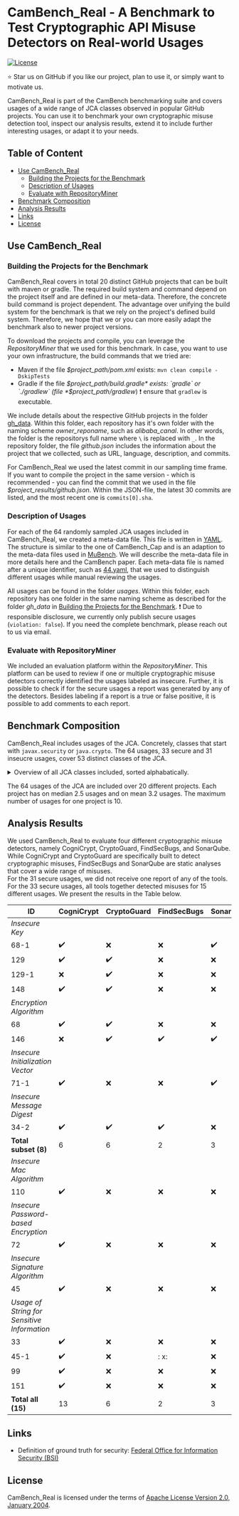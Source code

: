 # CamBench_Real - A Benchmark to Test Cryptographic API Misuse Detectors on Real-world Usages

[![License](https://img.shields.io/badge/License-Apache_2.0-blue.svg)](https://opensource.org/licenses/Apache-2.0)

:star: Star us on GitHub if you like our project, plan to use it, or simply want to motivate us. 

CamBench\_Real is part of the CamBench benchmarking suite and covers usages of a wide range of JCA classes observed in popular GitHub projects.
You can use it to benchmark your own cryptographic misuse detection tool, inspect our analysis results, extend it to include further interesting usages, or adapt it to your needs. 

## Table of Content

- [Use CamBench\_Real](#use-cambench_real)
  - [Building the Projects for the Benchmark](#building-the-projects-for-the-benchmark)
  - [Description of Usages](#description-of-usages) 
  - [Evaluate with RepositoryMiner](#evaluate-with-repositoryminer)
- [Benchmark Composition](#benchmark-composition)
- [Analysis Results](#analysis-results)
- [Links](#links)
- [License](#license)

## Use CamBench\_Real

### Building the Projects for the Benchmark

CamBench\_Real covers in total 20 distinct GitHub projects that can be built with maven or gradle.
The required build system and command depend on the project itself and are defined in our meta-data. 
Therefore, the concrete build command is project dependent. 
The advantage over unifying the build system for the benchmark is that we rely on the project's defined build system.
Therefore, we hope that we or you can more easily adapt the benchmark also to newer project versions. 

To download the projects and compile, you can leverage the *RepositoryMiner* that we used for this benchmark.
In case, you want to use your own infrastructure, the build commands that we tried are:
- Maven if the file *$project_path/pom.xml* exists: `mvn clean compile -DskipTests`
- Gradle if the file *$project_path/build.gradle* exists: `gradle` or `./gradlew` (file *$project_path/gradlew*) :exclamation: ensure that `gradlew` is executable.

We include details about the respective GitHub projects in the folder [gh_data](CamBench_Real/gh_data).
Within this folder, each repository has it's own folder with the naming scheme *owner_reponame*, such as *alibaba_canal*. 
In other words, the folder is the repositorys full name where `\` is replaced with `_`.
In the repository folder, the file *github.json* includes the information about the project that we collected, such as URL, language, description, and commits. 

For CamBench\_Real we used the latest commit in our sampling time frame. 
If you want to compile the project in the same version - which is recommended - you can find the commit that we used in the file *$project_results/github.json*. 
Within the JSON-file, the latest 30 commits are listed, and the most recent one is `commits[0].sha`.

### Description of Usages

For each of the 64 randomly sampled JCA usages included in CamBench\_Real, we created a meta-data file.
This file is written in [YAML](https://yaml.org).
The structure is similar to the one of CamBench\_Cap and is an adaption to the meta-data files used in [MuBench](https://github.com/stg-tud/MUBench).
We will describe the meta-data file in more details here and the CamBench paper. 
Each meta-data file is named after a unique identifier, such as [44.yaml](CamBench_Real/usages/ant-media_Ant-Media-Server/44.yaml), that we used to distinguish different usages while manual reviewing the usages.

All usages can be found in the folder *usages*.
Within this folder, each repository has one folder in the same naming scheme as described for the folder *gh_data* in [Building the Projects for the Benchmark](#building-the-projects-for-the-benchmark).
:exclamation: Due to responsible disclosure, we currently only publish secure usages (`violation: false`). 
If you need the complete benchmark, please reach out to us via email. 


### Evaluate with RepositoryMiner

We included an evaluation platform within the *RepositoryMiner*.
This platform can be used to review if one or multiple cryptographic misuse detectors correctly identified the usages labeled as insecure.
Further, it is possible to check if for the secure usages a report was generated by any of the detectors. 
Besides labeling if a report is a true or false positive, it is possible to add comments to each report. 

## Benchmark Composition

CamBench\_Real includes usages of the JCA. 
Concretely, classes that start with `javax.security` or `java.crypto`.
The 64 usages, 33 secure and 31 inseucre usages, cover 53 distinct classes of the JCA. 

<details>
  <summary> Overview of all JCA classes included, sorted alphabatically. </summary>
  <table>
    <caption>
    JCA classes and number of usages in CamBenchREAL.
    </caption>
    <thead>
      <tr>
        <th style="text-align:left;">
          API
        </th>
        <th style="text-align:right;">
          Usages in Benchmark 
        </th>
      </tr>
    </thead>
    <tbody>
      <tr>
        <td style="text-align:left;">
          java.security.AccessController
        </td>
        <td style="text-align:right;">
          1
        </td>
      </tr>
      <tr>
      <td style="text-align:left;">
      java.security.DigestOutputStream
      </td>
      <td style="text-align:right;">
      1
      </td>
      </tr>
      <tr>
      <td style="text-align:left;">
      java.security.Key
      </td>
      <td style="text-align:right;">
      1
      </td>
      </tr>
      <tr>
      <td style="text-align:left;">
      java.security.KeyFactory
      </td>
      <td style="text-align:right;">
      1
      </td>
      </tr>
      <tr>
      <td style="text-align:left;">
      java.security.KeyPair
      </td>
      <td style="text-align:right;">
      1
      </td>
      </tr>
      <tr>
      <td style="text-align:left;">
      java.security.KeyPairGenerator
      </td>
      <td style="text-align:right;">
      2
      </td>
      </tr>
      <tr>
      <td style="text-align:left;">
      java.security.KeyStore
      </td>
      <td style="text-align:right;">
      3
      </td>
      </tr>
      <tr>
      <td style="text-align:left;">
      java.security.KeyStore$PasswordProtection </td>  <td style="text-align:right;"> 1 </td>  </tr>  <tr>  <td style="text-align:left;"> java.security.KeyStore$PrivateKeyEntry
      </td>
      <td style="text-align:right;">
      1
      </td>
      </tr>
      <tr>
      <td style="text-align:left;">
      java.security.MessageDigest
      </td>
      <td style="text-align:right;">
      2
      </td>
      </tr>
      <tr>
      <td style="text-align:left;">
      java.security.Permission
      </td>
      <td style="text-align:right;">
      1
      </td>
      </tr>
      <tr>
      <td style="text-align:left;">
      java.security.Permissions
      </td>
      <td style="text-align:right;">
      1
      </td>
      </tr>
      <tr>
      <td style="text-align:left;">
      java.security.Policy
      </td>
      <td style="text-align:right;">
      1
      </td>
      </tr>
      <tr>
      <td style="text-align:left;">
      java.security.Principal
      </td>
      <td style="text-align:right;">
      2
      </td>
      </tr>
      <tr>
      <td style="text-align:left;">
      java.security.PrivateKey
      </td>
      <td style="text-align:right;">
      1
      </td>
      </tr>
      <tr>
      <td style="text-align:left;">
      java.security.ProtectionDomain
      </td>
      <td style="text-align:right;">
      1
      </td>
      </tr>
      <tr>
      <td style="text-align:left;">
      java.security.PublicKey
      </td>
      <td style="text-align:right;">
      1
      </td>
      </tr>
      <tr>
      <td style="text-align:left;">
      java.security.SecureRandom
      </td>
      <td style="text-align:right;">
      2
      </td>
      </tr>
      <tr>
      <td style="text-align:left;">
      java.security.Security
      </td>
      <td style="text-align:right;">
      1
      </td>
      </tr>
      <tr>
      <td style="text-align:left;">
      java.security.Signature
      </td>
      <td style="text-align:right;">
      3
      </td>
      </tr>
      <tr>
      <td style="text-align:left;">
      java.security.cert.CertPathValidator
      </td>
      <td style="text-align:right;">
      1
      </td>
      </tr>
      <tr>
      <td style="text-align:left;">
      java.security.cert.CertStore
      </td>
      <td style="text-align:right;">
      1
      </td>
      </tr>
      <tr>
      <td style="text-align:left;">
      java.security.cert.Certificate
      </td>
      <td style="text-align:right;">
      2
      </td>
      </tr>
      <tr>
      <td style="text-align:left;">
      java.security.cert.CertificateFactory
      </td>
      <td style="text-align:right;">
      1
      </td>
      </tr>
      <tr>
      <td style="text-align:left;">
      java.security.cert.CollectionCertStoreParameters
      </td>
      <td style="text-align:right;">
      1
      </td>
      </tr>
      <tr>
      <td style="text-align:left;">
      java.security.cert.PKIXBuilderParameters
      </td>
      <td style="text-align:right;">
      1
      </td>
      </tr>
      <tr>
      <td style="text-align:left;">
      java.security.cert.PKIXParameters
      </td>
      <td style="text-align:right;">
      1
      </td>
      </tr>
      <tr>
      <td style="text-align:left;">
      java.security.cert.TrustAnchor
      </td>
      <td style="text-align:right;">
      1
      </td>
      </tr>
      <tr>
      <td style="text-align:left;">
      java.security.cert.X509CertSelector
      </td>
      <td style="text-align:right;">
      1
      </td>
      </tr>
      <tr>
      <td style="text-align:left;">
      java.security.cert.X509Certificate
      </td>
      <td style="text-align:right;">
      1
      </td>
      </tr>
      <tr>
      <td style="text-align:left;">
      java.security.interfaces.DSAParams
      </td>
      <td style="text-align:right;">
      1
      </td>
      </tr>
      <tr>
      <td style="text-align:left;">
      java.security.interfaces.ECPrivateKey
      </td>
      <td style="text-align:right;">
      1
      </td>
      </tr>
      <tr>
      <td style="text-align:left;">
      java.security.interfaces.ECPublicKey
      </td>
      <td style="text-align:right;">
      1
      </td>
      </tr>
      <tr>
      <td style="text-align:left;">
      java.security.interfaces.RSAPublicKey
      </td>
      <td style="text-align:right;">
      1
      </td>
      </tr>
      <tr>
      <td style="text-align:left;">
      java.security.spec.ECParameterSpec
      </td>
      <td style="text-align:right;">
      1
      </td>
      </tr>
      <tr>
      <td style="text-align:left;">
      java.security.spec.ECPoint
      </td>
      <td style="text-align:right;">
      1
      </td>
      </tr>
      <tr>
      <td style="text-align:left;">
      java.security.spec.EllipticCurve
      </td>
      <td style="text-align:right;">
      1
      </td>
      </tr>
      <tr>
      <td style="text-align:left;">
      java.security.spec.PKCS8EncodedKeySpec
      </td>
      <td style="text-align:right;">
      1
      </td>
      </tr>
      <tr>
      <td style="text-align:left;">
      java.security.spec.RSAPrivateCrtKeySpec
      </td>
      <td style="text-align:right;">
      1
      </td>
      </tr>
      <tr>
      <td style="text-align:left;">
      java.security.spec.X509EncodedKeySpec
      </td>
      <td style="text-align:right;">
      1
      </td>
      </tr>
      <tr>
      <td style="text-align:left;">
      javax.crypto.Cipher
      </td>
      <td style="text-align:right;">
      1
      </td>
      </tr>
      <tr>
      <td style="text-align:left;">
      javax.crypto.CipherInputStream
      </td>
      <td style="text-align:right;">
      1
      </td>
      </tr>
      <tr>
      <td style="text-align:left;">
      javax.crypto.EncryptedPrivateKeyInfo
      </td>
      <td style="text-align:right;">
      1
      </td>
      </tr>
      <tr>
      <td style="text-align:left;">
      javax.crypto.KeyAgreement
      </td>
      <td style="text-align:right;">
      1
      </td>
      </tr>
      <tr>
      <td style="text-align:left;">
      javax.crypto.KeyGenerator
      </td>
      <td style="text-align:right;">
      1
      </td>
      </tr>
      <tr>
      <td style="text-align:left;">
      javax.crypto.Mac
      </td>
      <td style="text-align:right;">
      1
      </td>
      </tr>
      <tr>
      <td style="text-align:left;">
      javax.crypto.SecretKey
      </td>
      <td style="text-align:right;">
      1
      </td>
      </tr>
      <tr>
      <td style="text-align:left;">
      javax.crypto.SecretKeyFactory
      </td>
      <td style="text-align:right;">
      2
      </td>
      </tr>
      <tr>
      <td style="text-align:left;">
      javax.crypto.interfaces.DHPublicKey
      </td>
      <td style="text-align:right;">
      1
      </td>
      </tr>
      <tr>
      <td style="text-align:left;">
      javax.crypto.spec.DESKeySpec
      </td>
      <td style="text-align:right;">
      2
      </td>
      </tr>
      <tr>
      <td style="text-align:left;">
      javax.crypto.spec.IvParameterSpec
      </td>
      <td style="text-align:right;">
      1
      </td>
      </tr>
      <tr>
      <td style="text-align:left;">
      javax.crypto.spec.PBEKeySpec
      </td>
      <td style="text-align:right;">
      1
      </td>
      </tr>
      <tr>
      <td style="text-align:left;">
      javax.crypto.spec.SecretKeySpec
      </td>
      <td style="text-align:right;">
      1
      </td>
      </tr>
    </tbody>
  </table>

</details>

The 64 usages of the JCA are included over 20 different projects. 
Each project has on median 2.5 usages and on mean 3.2 usages.
The maximum number of usages for one project is 10. 

## Analysis Results

We used CamBench\_Real to evaluate four different cryptographic misuse detectors, namely CogniCrypt, CryptoGuard, FindSecBugs, and SonarQube.
While CogniCrypt and CryptoGuard are specifically built to detect cryptographic misuses, FindSecBugs and SonarQube are static analyses that cover a wide range of misuses.  
For the 31 secure usages, we did not receive one report of any of the tools. 
For the 33 secure usages, all tools together detected misuses for 15 different usages.
We present the results in the Table below.

| **ID** | **CogniCrypt**  | **CryptoGuard**|  **FindSecBugs** |   **SonarQube** |  
|------------------------------------------------|---------------------------------|----------------------------|----------------------------|----------------------------|
| *Insecure Key* | | | |
| 68-1 |  :heavy_check_mark: |  :x: | :x: | :heavy_check_mark: |  
| 129 | :heavy_check_mark:   |  :heavy_check_mark:  | :x: |  :x: | 
| 129-1  | :x:  |  :heavy_check_mark:  | :x: | :x: | 
| 148 | :heavy_check_mark:  | :heavy_check_mark: | :x: | :x: | 
| *Encryption Algorithm* | | | |
| 68 | :heavy_check_mark:  |   :heavy_check_mark:  |  :x:  | :x: | 
| 146 | :x: | :heavy_check_mark: | :heavy_check_mark: | :heavy_check_mark:          |
| *Insecure Initialization Vector* | | | |
| 71-1 | :heavy_check_mark:   |  :x:  |  :x: | :heavy_check_mark:          | 
| *Insecure Message Digest* | | | | 
| 34-2 | :heavy_check_mark:  |  :heavy_check_mark:  | :heavy_check_mark:  | :x: | 
| **Total subset (8)** | 6 | 6 | 2 | 3 |
| *Insecure Mac Algorithm* | | | | 
| 110 | :heavy_check_mark: |  :x: |  :x: |  :x: |
| *Insecure Password-based Encryption* | | | |
| 72 | :heavy_check_mark: | :x: | :x: | :x: | 
| *Insecure Signature Algorithm* | | | | 
| 45 | :heavy_check_mark: | :x: | :x: | :x: |
| *Usage of String for Sensitive Information* | | | | 
| 33 | :heavy_check_mark: | :x: | :x: | :x: | 
| 45-1 | :heavy_check_mark: | :x: |: x: | :x: | 
| 99 | :heavy_check_mark: | :x: | :x: | :x: |
| 151 | :heavy_check_mark: | :x: | :x: | :x: |
| **Total all (15)** |13 | 6 | 2 | 3 | 

## Links

- Definition of ground truth for security: [Federal Office for Information Security (BSI)](./BSI_Technical_Guideline.md)

## License

CamBench\_Real is licensed under the terms of [Apache License Version 2.0, January 2004](LICENSE).
